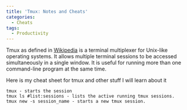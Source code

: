 ```yaml
---
title: 'Tmux: Notes and Cheats'
categories:
  - Cheats
tags:
  - Productivity
---
```


Tmux as defined in [Wikipedia](https://en.wikipedia.org/wiki/Tmux) is a terminal multiplexer for Unix-like operating systems. It allows multiple terminal sessions to be accessed simultaneously in a single window. It is useful for running more than one command-line program at the same time.

Here is my cheat sheet for tmux and other stuff I will learn about it

```
tmux - starts the session
tmux ls #list:sessions - lists the active running tmux sessions.
tmux new -s session_name - starts a new tmux session.
```
